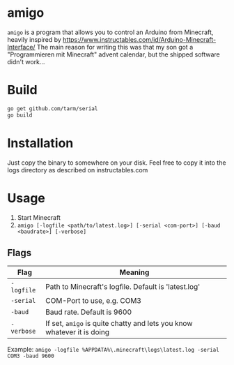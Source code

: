 # amigo

`amigo` is a program that allows you to control an Arduino from 
Minecraft, heavily inspired by https://www.instructables.com/id/Arduino-Minecraft-Interface/
The main reason for writing this was that my son got a "Programmieren mit 
Minecraft" advent calendar, but the shipped software didn't work...

# Build
```bash
go get github.com/tarm/serial
go build
```

# Installation
Just copy the binary to somewhere on your disk. Feel free to copy it into the 
logs directory as described on instructables.com

# Usage
1. Start Minecraft
2. `amigo [-logfile <path/to/latest.log>] [-serial <com-port>] [-baud <baudrate>] [-verbose]`

## Flags

| Flag         | Meaning                                                                  |
|--------------|--------------------------------------------------------------------------|
| `-logfile`   | Path to Minecraft's logfile. Default is 'latest.log'                     |
| `-serial`    | COM-Port to use, e.g. COM3                                               |
| `-baud`      | Baud rate. Default is 9600                                               |
| `-verbose`   | If set, `amigo` is quite chatty and lets you know whatever it is doing   |

Example: `amigo -logfile %APPDATA%\.minecraft\logs\latest.log -serial COM3 -baud 9600`
